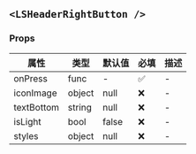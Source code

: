 ## `<LSHeaderRightButton />`

### Props

| 属性       | 类型   | 默认值 | 必填 | 描述 |
| ---------- | ------ | ------ | ---- | ---- |
| onPress    | func   | -      | ✅   | -    |
| iconImage  | object | null   | ❌   | -    |
| textBottom | string | null   | ❌   | -    |
| isLight    | bool   | false  | ❌   | -    |
| styles     | object | null   | ❌   | -    |
